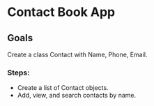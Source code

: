 # Contact Book App

## Goals
Create a class Contact with Name, Phone, Email.

### Steps:
- Create a list of Contact objects.
- Add, view, and search contacts by name.